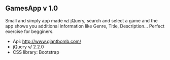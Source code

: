 ## GamesApp v 1.0

Small and simply app made w/ jQuery, search and select a game and the app shows you additional information like Genre, Title, Description... 
Perfect exercise for begginers.

- Api: http://www.giantbomb.com/
- jQuery v/ 2.2.0
- CSS library: Bootstrap

<img src="https://d17oy1vhnax1f7.cloudfront.net/items/343I110M2a3g0w1c0h2v/Image%202017-02-06%20at%208.18.55%20p.%20m..png?v=13575eb2" alt="">


